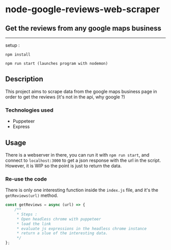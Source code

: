 # node-google-reviews-web-scraper
## Get the reviews from any google maps business
---
setup :

`npm install`

`npm run start (launches program with nodemon)`

## Description
This project aims to scrape data from the google maps business page in order to get the reviews
(it's not in the api, why google ?)
### Technologies used
* Puppeteer
* Express

## Usage
There is a webserver in there, you can run it with `npm run start`, and connect to `localhost:3000` to get a json response with the url in the script. However, it is WIP so the point is just to return the data.

### Re-use the code
There is only one interesting function inside the `index.js` file, and it's the `getReviews(url)` method.
```js
const getReviews = async (url) => {
    /**
     * Steps :
     * Open headless chrome with puppeteer
     * load the link
     * evaluate js expressions in the headless chrome instance 
     * return a slue of the interesting data.
     */
};
```